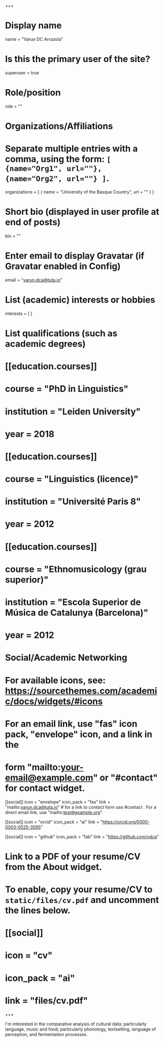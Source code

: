 +++
# Display name
name = "Varuṇ DC Arrazola"

# Is this the primary user of the site?
superuser = true

# Role/position
role = ""

# Organizations/Affiliations
#   Separate multiple entries with a comma, using the form: `[ {name="Org1", url=""}, {name="Org2", url=""} ]`.
organizations = [ { name = "University of the Basque Country", url = "" } ]

# Short bio (displayed in user profile at end of posts)
bio = ""

# Enter email to display Gravatar (if Gravatar enabled in Config)
email = "varun.dca@tuta.io"

# List (academic) interests or hobbies
interests = [
]

# List qualifications (such as academic degrees)
# [[education.courses]]
#   course = "PhD in Linguistics"
#   institution = "Leiden University"
#   year = 2018
# 
# [[education.courses]]
#   course = "Linguistics (licence)"
#   institution = "Université Paris 8"
#   year = 2012
# 
# [[education.courses]]
#   course = "Ethnomusicology (grau superior)"
#   institution = "Escola Superior de Música de Catalunya (Barcelona)"
#   year = 2012

# Social/Academic Networking
# For available icons, see: https://sourcethemes.com/academic/docs/widgets/#icons
#   For an email link, use "fas" icon pack, "envelope" icon, and a link in the
#   form "mailto:your-email@example.com" or "#contact" for contact widget.

[[social]]
  icon = "envelope"
  icon_pack = "fas"
  link = "mailto:varun.dca@tuta.io"  # for a link to contact form use #contact . For a direct email link, use "mailto:test@example.org".

[[social]]
  icon = "orcid"
  icon_pack = "ai"
  link = "https://orcid.org/0000-0003-0525-3595"

[[social]]
  icon = "github"
  icon_pack = "fab"
  link = "https://github.com/vdca"

# Link to a PDF of your resume/CV from the About widget.
# To enable, copy your resume/CV to `static/files/cv.pdf` and uncomment the lines below.
# [[social]]
#   icon = "cv"
#   icon_pack = "ai"
#   link = "files/cv.pdf"

+++

I'm interested in the comparative analysis of cultural data; particularly language, music and food; particularly phonology, textsetting, language of perception, and fermentation processes.
